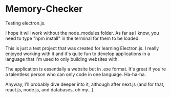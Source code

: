 # Memory-Checker
Testing electron.js. 


I hope it will work without the node_modules folder. As far as I know, you need to type "npm install" in the terminal for them to be loaded.

This is just a test project that was created for learning Electron.js. I really enjoyed working with it and it's quite fun to develop applications in a language that I'm used to only building websites with.

The application is essentially a website but in .exe format. It's great if you're a talentless person who can only code in one language. Ha-ha-ha.

Anyway, I'll probably dive deeper into it, although after next.js (and for that, react.js, node.js, and databases, oh my...).
